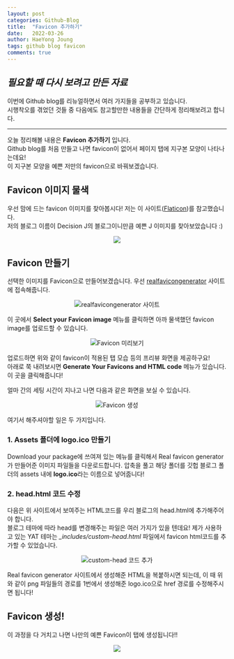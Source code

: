 ```yaml
---
layout: post
categories: Github-Blog
title:  "Favicon 추가하기"
date:   2022-03-26
author: HaeYong Joung
tags: github blog favicon
comments: true
---
```


## *필요할 때 다시 보려고 만든 자료* 

이번에 Github blog를 리뉴얼하면서 여러 가지들을 공부하고 있습니다.  
시행착오를 겪었던 것들 중 다음에도 참고할만한 내용들을 간단하게 정리해보려고 합니다.

- - -

오늘 정리해볼 내용은 **Favicon 추가하기** 입니다.   
Github blog를 처음 만들고 나면 favicon이 없어서 페이지 탭에 지구본 모양이 나타나는데요!   
이 지구본 모양을 예쁜 저만의 favicon으로 바꿔보겠습니다.


## Favicon 이미지 물색

우선 맘에 드는 favicon 이미지를 찾아봅시다!
저는 이 사이트([Flaticon](https://www.flaticon.com/))를 참고했습니다.   
저의 블로그 이름이 Decision J의 블로그이니만큼 예쁜 J 이미지를 찾아보았습니다 :)

<p align="center">
  <img src="https://decision-J.github.io/assets/logo.ico/favicon-32x32.png">
</p>

## Favicon 만들기
선택한 이미지를 Favicon으로 만들어보겠습니다.
우선 [realfavicongenerator](https://realfavicongenerator.net/) 사이트에 접속해줍니다.

<p align="center">
  <img src="https://decision-J.github.io/assets/github blog/favicon_generator.png" alt="realfavicongenerator 사이트"/>
</p>

이 곳에서 **Select your Favicon image** 메뉴를 클릭하면 아까 물색했던 favicon image를 업로드할 수 있습니다.

<p align="center">
  <img src="https://decision-J.github.io/assets/github blog/favicon_generator2.png" alt="Favicon 미리보기"/>
</p>

업로드하면 위와 같이 favicon이 적용된 탭 모습 등의 프리뷰 화면을 제공하구요!   
아래로 쭉 내려보시면 **Generate Your Favicons and HTML code** 메뉴가 있습니다. 이 곳을 클릭해줍니다!

얼마 간의 세팅 시간이 지나고 나면 다음과 같은 화면을 보실 수 있습니다.

<p align="center">
  <img src="https://decision-J.github.io/assets/github blog/favicon_generator3.png" alt="Favicon 생성"/>
</p>

여기서 해주셔야할 일은 두 가지입니다.

### 1. Assets 폴더에 logo.ico 만들기
Download your package에 쓰여져 있는 메뉴를 클릭해서 Real favicon generator가 만들어준 이미지 파일들을 다운로드합니다.
압축을 풀고 해당 폴더를 깃헙 블로그 폴더의 assets 내에 **logo.ico**라는 이름으로 넣어줍니다!

### 2. head.html 코드 수정
다음은 위 사이트에서 보여주는 HTML코드를 우리 블로그의 head.html에 추가해주어야 합니다.   
블로그 테마에 따라 head를 변경해주는 파일은 여러 가지가 있을 텐데요!
제가 사용하고 있는 YAT 테마는 *_includes/custom-head.html* 파일에서 favicon html코드를 추가할 수 있었습니다.

<p align="center">
  <img src="https://decision-J.github.io/assets/github blog/favicon_generator4.png" alt="custom-head 코드 추가"/>
</p>

Real favicon generator 사이트에서 생성해준 HTML을 복붙하시면 되는데, 이 때 위와 같이 png 파일들의 경로를 1번에서 생성해준 logo.ico으로 href 경로를 수정해주시면 됩니다!

## Favicon 생성!
이 과정을 다 거치고 나면 나만의 예쁜 Favicon이 탭에 생성됩니다!! 

<p align="center">
  <img src="https://decision-J.github.io/assets/github blog/favicon.png">
</p>
